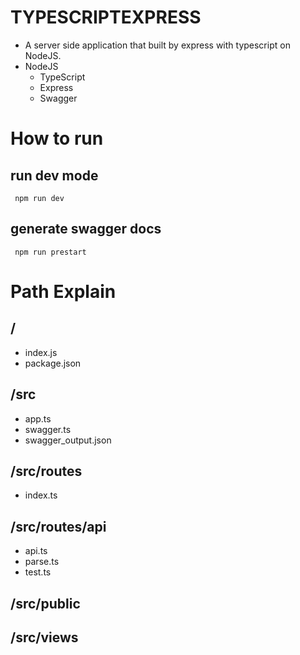 # TYPESCRIPTEXPRESS

- A server side application that built by express with typescript on NodeJS.
- NodeJS
    - TypeScript
    - Express
    - Swagger

# How to run

## run dev mode

<pre><code> npm run dev </code></pre>

## generate swagger docs

<pre><code> npm run prestart </code></pre>

# Path Explain

## /

- index.js
- package.json

## /src

- app.ts
- swagger.ts
- swagger_output.json

## /src/routes

- index.ts

## /src/routes/api

- api.ts
- parse.ts
- test.ts

## /src/public

## /src/views
